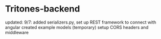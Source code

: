 # Tritones-backend

updated: 9/7: 
added serializers.py, set up REST framework to connect with angular
created example models (temporary)
setup CORS headers and middleware
